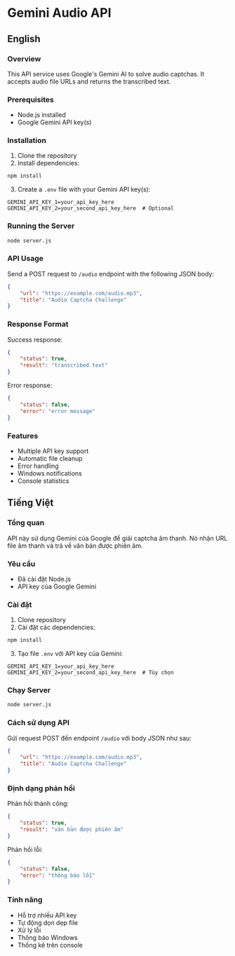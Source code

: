 # Gemini Audio API

## English

### Overview
This API service uses Google's Gemini AI to solve audio captchas. It accepts audio file URLs and returns the transcribed text.

### Prerequisites
- Node.js installed
- Google Gemini API key(s)

### Installation
1. Clone the repository
2. Install dependencies:
```bash
npm install
```
3. Create a `.env` file with your Gemini API key(s):
```
GEMINI_API_KEY_1=your_api_key_here
GEMINI_API_KEY_2=your_second_api_key_here  # Optional
```

### Running the Server
```bash
node server.js
```

### API Usage
Send a POST request to `/audio` endpoint with the following JSON body:
```json
{
    "url": "https://example.com/audio.mp3",
    "title": "Audio Captcha Challenge"
}
```

### Response Format
Success response:
```json
{
    "status": true,
    "result": "transcribed text"
}
```

Error response:
```json
{
    "status": false,
    "error": "error message"
}
```

### Features
- Multiple API key support
- Automatic file cleanup
- Error handling
- Windows notifications
- Console statistics

## Tiếng Việt

### Tổng quan
API này sử dụng Gemini của Google để giải captcha âm thanh. Nó nhận URL file âm thanh và trả về văn bản được phiên âm.

### Yêu cầu
- Đã cài đặt Node.js
- API key của Google Gemini

### Cài đặt
1. Clone repository
2. Cài đặt các dependencies:
```bash
npm install
```
3. Tạo file `.env` với API key của Gemini:
```
GEMINI_API_KEY_1=your_api_key_here
GEMINI_API_KEY_2=your_second_api_key_here  # Tùy chọn
```

### Chạy Server
```bash
node server.js
```

### Cách sử dụng API
Gửi request POST đến endpoint `/audio` với body JSON như sau:
```json
{
    "url": "https://example.com/audio.mp3",
    "title": "Audio Captcha Challenge"
}
```

### Định dạng phản hồi
Phản hồi thành công:
```json
{
    "status": true,
    "result": "văn bản được phiên âm"
}
```

Phản hồi lỗi:
```json
{
    "status": false,
    "error": "thông báo lỗi"
}
```

### Tính năng
- Hỗ trợ nhiều API key
- Tự động dọn dẹp file
- Xử lý lỗi
- Thông báo Windows
- Thống kê trên console 